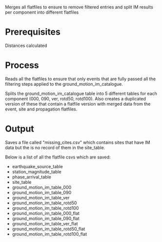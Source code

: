 Merges all flatfiles to ensure to remove filtered entries and split IM results per component into different flatfiles

# Prerequisites

Distances calculated

# Process

Reads all the flatfiles to ensure that only events that are fully passed all the filtering steps applied to the ground_motion_im_catalogue.

Splits the ground_motion_im_catalogue table into 5 different tables for each component (000, 090, ver, rotd50, rotd100).
Also creates a duplicated version of these that contain a flatfile version with merged data from the event, site and propagation flatfiles.

# Output

Saves a file called "missing_cites.csv" which contains sites that have IM data but the is no record of them in the site_table.

Below is a list of all the flatfile csvs which are saved:
- earthquake_source_table
- station_magnitude_table
- phase_arrival_table
- site_table
- ground_motion_im_table_000
- ground_motion_im_table_090
- ground_motion_im_table_ver
- ground_motion_im_table_rotd50
- ground_motion_im_table_rotd100
- ground_motion_im_table_000_flat
- ground_motion_im_table_090_flat
- ground_motion_im_table_ver_flat
- ground_motion_im_table_rotd50_flat
- ground_motion_im_table_rotd100_flat